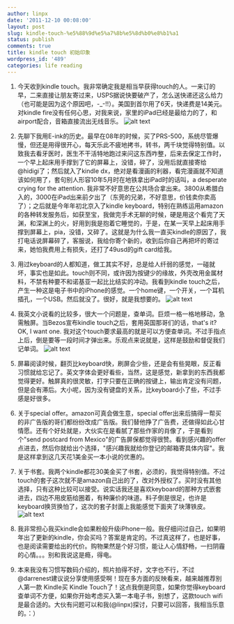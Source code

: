 ```yaml
---
author: linpx
date: '2011-12-10 00:08:00'
layout: post
slug: kindle-touch-%e5%88%9d%e5%a7%8b%e5%8d%b0%e8%b1%a1
status: publish
comments: true
title: kindle touch 初始印象
wordpress_id: '489'
categories: life reading
---
```


  1. 今天收到kindle touch。我非常确定我是相当早获得touch的人。一来订的早，二来直接让朋友寄过来，USPS据说快要破产了，怎么送快递还这么给力（也可能是因为这个原因吧，-_-!!）。美国到首尔用了6天，快递费是14美元。对kindle fire没有任何心思，对我来说，家里的iPad已经是最给力的了，和airport配合，音箱直接流出无线音乐。 ![alt text](https://lh4.googleusercontent.com/-s5qPeTZVJWQ/TuITT8DJs4I/AAAAAAAAEuw/kL4N-gRuB0c/s720/IMG_4805.jpg)

  2. 先聊下我用E-ink的历史。最早在08年的时候，买了PRS-500，系统尽管爆慢，但还是用得很开心，每天乐此不疲地拷书，转书，两千块觉得特别值。以致我去看牙医时，医生不干活特地跑过来问这东西咋整，后来去保定工作时，一个早上起床用手撑到了它的屏幕上，没错，碎了，没用后就直接寄给@hidigi了；然后就入了kindle dx，绝对是看漫画的利器，看完漫画就不知道该如何用了，套句别人形容10年5月时在地铁拿出iPad时的话叫，a desperate crying for the attention. 我非常不好意思在公共场合拿出来。3800从希腊白入的，3000在iPad出来前夕出了（东莞的兄弟，不好意思，价钱卖你卖高了）；之后就是今年年初北京入了kindle keyboard，特别在熟练运用amazon的各种转发服务后，如获至宝，我做完手术无聊的时候，硬是用这个看完了天渊，和深渊上的火，好用到我是抱着它睡觉的，于是，在某一天早上起床用手撑到屏幕上，pia，没错，又碎了。这就是为什么我一直买kindle的原因了，我打电话说屏幕碎了，客服说，我给你寄个新的，收到后你自己再把坏的寄过来，她怕我费用上有损失，还打了49usd的gift card给我。

<!--more-->
  3. 用过keyboard的人都知道，做工其实不好，总是给人纤弱的感觉，一碰就坏，事实也是如此。touch则不同，或许因为按键少的缘故，外壳改用金属材料，不禁有种要不和诺基亚一起比比结实的冲动。我看到kindle touch之后，产生一种这是电子书中的iPhone的感觉。一个home键，一个开关，一个耳机插孔，一个USB。然后就没了。很好，就是我想要的。 ![alt text](https://lh6.googleusercontent.com/-e3zxprRLliU/TuITVarGp2I/AAAAAAAAEvA/vjssU8qgz34/s720/IMG_4814.jpg)

  4. 我英文小说看的比较多，很大一个问题是，查单词。巨烦一格一格地移动，急需触屏。当Bezos宣布kindle touch之后，套用英国那哥们的话，that's it? OK, I want one. 我对这个touch要求最高的就是可以方便查单词。不过手指点上后，倒是要等一段时间才弹出来。乐观点来说就是，这样是鼓励和督促我们记单词。 ![alt text](https://lh4.googleusercontent.com/-zSwISpE9Xf8/TuITWoCufAI/AAAAAAAAEvU/P8Z3jPVPEcE/s720/IMG_4821.jpg)

  5. 屏幕阅读时候，翻页比keyboard快，刷屏会少些，还是会有些晃眼，反正看习惯就给忘记了。英文字体会更好看些，当然，这是感觉，新拿到的东西我都觉得更好。触屏真的很灵敏，打字只要在正确的按键上，输出肯定没有问题，但是会有滞后。大小呢，因为没有键盘的关系，比keyboard小了些，不过手感是好很多。

  6. 关于special offer。amazon可真会做生意，special offer出来后搞得一帮买的非广告版的哥们都纷纷改成广告版。我们替他挣了广告费，还做得如此心甘情愿。还有个好处就是，大伙实在是看腻了那些作家的肖像了，于是看到个"send postcard from Mexico"的广告屏保都觉得很赞。看到感兴趣的offer点进去，然后你就给出个选择，"感兴趣我就给你登记的邮箱寄具体内容"。我是这样拿到这几天花1美金买一本小说的优惠的。

  7. 关于书套。我两个kindle都花30美金买了书套，必须的，我觉得特别值。不过touch的套子这次就不是amazon自己出的了，改对外授权了。买时没有其他选择，只有这种比较可以接受。说实话我还是喜欢keyboard的那种方式嵌套进去，四边不用皮筋给圈着，有种廉价的味道。料子倒是很足，也许是keyboard换货换怕了，这次的套子封面上我能感觉下面夹了块薄铁皮。 ![alt text](https://lh6.googleusercontent.com/-Iioe-1YNh_0/TuITVSJYReI/AAAAAAAAEvE/6VvPCxaSIa0/s720/IMG_4810.jpg)

  8. 我非常担心我买kindle会如果粉般升级iPhone一般。我仔细问过自己，如果明年出了更新的kindle，你会买吗？答案是肯定的。不过真这样了，也是好事，也是阅读需要给出的代价。购物果然是个好习惯，能让人心情舒畅，一扫阴霾的心情。。。别和我说这是瘾，得电。

  9. 本来我没有习惯写数码介绍的，照片拍得不好，文字也不行，不过@darrenest建议说分享使用感受啊！现在多方面的反映看来，越来越推荐别人第一款 Kindle买 Kindle Touch了！这点我倒是同意，如果你觉得keyboard查单词不方便，如果你开始考虑买入第一本电子书，别想了，这款touch wifi是最合适的。大伙有问题可以和我(@linpx)探讨，只要可以回答，我相当乐意的。：）

